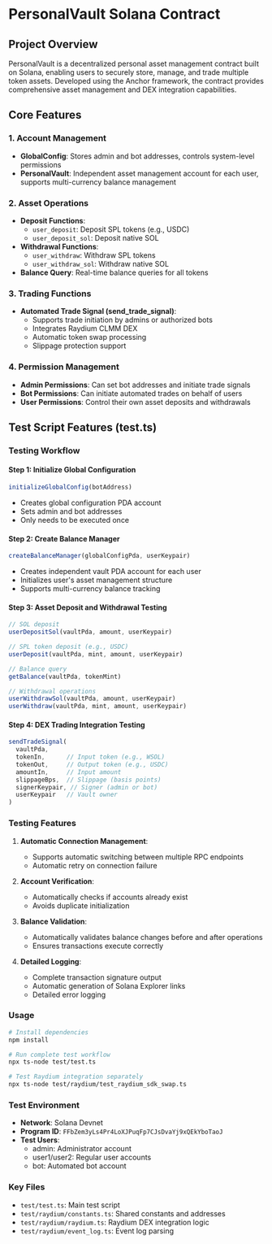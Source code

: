 # PersonalVault Solana Contract

## Project Overview

PersonalVault is a decentralized personal asset management contract built on Solana, enabling users to securely store, manage, and trade multiple token assets. Developed using the Anchor framework, the contract provides comprehensive asset management and DEX integration capabilities.

## Core Features

### 1. Account Management
- **GlobalConfig**: Stores admin and bot addresses, controls system-level permissions
- **PersonalVault**: Independent asset management account for each user, supports multi-currency balance management

### 2. Asset Operations
- **Deposit Functions**: 
  - `user_deposit`: Deposit SPL tokens (e.g., USDC)
  - `user_deposit_sol`: Deposit native SOL
- **Withdrawal Functions**:
  - `user_withdraw`: Withdraw SPL tokens
  - `user_withdraw_sol`: Withdraw native SOL
- **Balance Query**: Real-time balance queries for all tokens

### 3. Trading Functions
- **Automated Trade Signal (send_trade_signal)**: 
  - Supports trade initiation by admins or authorized bots
  - Integrates Raydium CLMM DEX
  - Automatic token swap processing
  - Slippage protection support

### 4. Permission Management
- **Admin Permissions**: Can set bot addresses and initiate trade signals
- **Bot Permissions**: Can initiate automated trades on behalf of users
- **User Permissions**: Control their own asset deposits and withdrawals

## Test Script Features (test.ts)

### Testing Workflow

#### Step 1: Initialize Global Configuration
```typescript
initializeGlobalConfig(botAddress)
```
- Creates global configuration PDA account
- Sets admin and bot addresses
- Only needs to be executed once

#### Step 2: Create Balance Manager
```typescript
createBalanceManager(globalConfigPda, userKeypair)
```
- Creates independent vault PDA account for each user
- Initializes user's asset management structure
- Supports multi-currency balance tracking

#### Step 3: Asset Deposit and Withdrawal Testing
```typescript
// SOL deposit
userDepositSol(vaultPda, amount, userKeypair)

// SPL token deposit (e.g., USDC)
userDeposit(vaultPda, mint, amount, userKeypair)

// Balance query
getBalance(vaultPda, tokenMint)

// Withdrawal operations
userWithdrawSol(vaultPda, amount, userKeypair)
userWithdraw(vaultPda, mint, amount, userKeypair)
```

#### Step 4: DEX Trading Integration Testing
```typescript
sendTradeSignal(
  vaultPda,
  tokenIn,      // Input token (e.g., WSOL)
  tokenOut,     // Output token (e.g., USDC)
  amountIn,     // Input amount
  slippageBps,  // Slippage (basis points)
  signerKeypair, // Signer (admin or bot)
  userKeypair   // Vault owner
)
```

### Testing Features

1. **Automatic Connection Management**: 
   - Supports automatic switching between multiple RPC endpoints
   - Automatic retry on connection failure

2. **Account Verification**:
   - Automatically checks if accounts already exist
   - Avoids duplicate initialization

3. **Balance Validation**:
   - Automatically validates balance changes before and after operations
   - Ensures transactions execute correctly

4. **Detailed Logging**:
   - Complete transaction signature output
   - Automatic generation of Solana Explorer links
   - Detailed error logging

### Usage

```bash
# Install dependencies
npm install

# Run complete test workflow
npx ts-node test/test.ts

# Test Raydium integration separately
npx ts-node test/raydium/test_raydium_sdk_swap.ts
```

### Test Environment

- **Network**: Solana Devnet
- **Program ID**: `FFbZem3yLs4Pr4LoXJPuqFp7CJsDvaYj9xQEkYboTaoJ`
- **Test Users**: 
  - admin: Administrator account
  - user1/user2: Regular user accounts
  - bot: Automated bot account

### Key Files

- `test/test.ts`: Main test script
- `test/raydium/constants.ts`: Shared constants and addresses
- `test/raydium/raydium.ts`: Raydium DEX integration logic
- `test/raydium/event_log.ts`: Event log parsing
